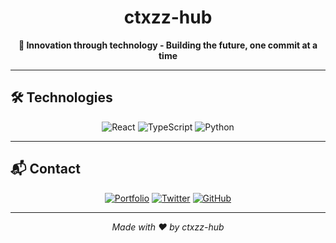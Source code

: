 <div align="center">

# ctxzz-hub

**🚀 Innovation through technology - Building the future, one commit at a time**

</div>

---

## 🛠️ Technologies

<div align="center">

![React](https://img.shields.io/badge/React-20232A?style=for-the-badge&logo=react&logoColor=61DAFB)
![TypeScript](https://img.shields.io/badge/TypeScript-007ACC?style=for-the-badge&logo=typescript&logoColor=white)
![Python](https://img.shields.io/badge/Python-3776AB?style=for-the-badge&logo=python&logoColor=white)

</div>

---

## 📬 Contact

<div align="center">

[![Portfolio](https://img.shields.io/badge/Portfolio-000000?style=for-the-badge&logo=About.me&logoColor=white)](https://omata.me)
[![Twitter](https://img.shields.io/badge/Twitter-1DA1F2?style=for-the-badge&logo=twitter&logoColor=white)](https://x.com/ctxzz)
[![GitHub](https://img.shields.io/badge/GitHub-100000?style=for-the-badge&logo=github&logoColor=white)](https://github.com/ctxzz-hub)

</div>

---

<div align="center">

*Made with ❤️ by ctxzz-hub*

</div>
